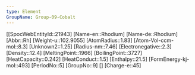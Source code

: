 ```yaml
---
type: Element
GroupName: Group-09-Cobalt
---
```

[[SpocWebEntityId::21943]
[Name-en::Rhodium]
[Name-de::Rhodium]
[Abbr::Rh]
[Weight-u::102.9055]
[AtomRadius::1.83]
[Atom-Vol-ccm-mol::8.3]
[Unknown2::1.25]
[Radius-nm::7.46]
[Electronegative::2.3]
[Density::12.4]
[MeltingPoint::1966]
[BoilingPoint::3727]
[HeatCapacity::0.242]
[HeatConduct::1.5]
[Enthalpy::21.5]
[FormEnergy-kj-mol::493]
[PeriodNo::5]
[GroupNo::9]
[]
[Charge-e::45]


